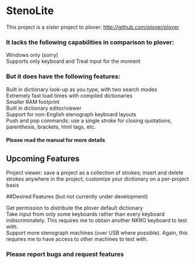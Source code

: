 # StenoLite
This project is a sister project to plover: http://github.com/plover/plover

### It lacks the following capabilities in comparison to plover:

Windows only (sorry)<br>
Supports only keyboard and Treal input for the moment

### But it does have the following features:

Built in dictionary look-up as you type, with two search modes<br>
Extremely fast load times with compiled dictionaries<br>
Smaller RAM footprint<br>
Built in dictionary editor/viewer<br>
Support for non-English stenograph keyboard layouts<br>
Push and pop commands: use a single stroke for closing quotations, parenthesis, brackets, html tags, etc.

#### Please read the manual for more details


## Upcoming Features

Project viewer: save a project as a collection of strokes; insert and delete strokes anywhere in the project; customize your dictionary on a per-project basis

##Desired Features (but not currently under development)

Get permission to distribute the plover default dictionary<br>
Take input from only some keyboards rather than every keyboard indiscriminately.  This requires me to obtain another NKRO keyboard to test with.<br>
Support more stenograph machines (over USB where possible).  Again, this requires me to have access to other machines to test with.


### Please report bugs and request features